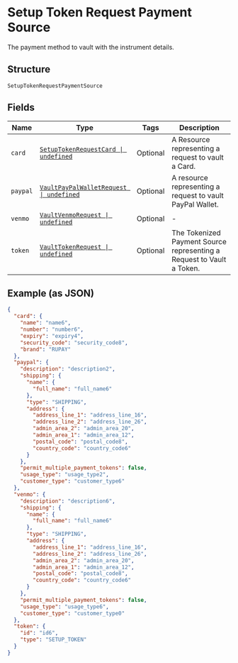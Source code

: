 
# Setup Token Request Payment Source

The payment method to vault with the instrument details.

## Structure

`SetupTokenRequestPaymentSource`

## Fields

| Name | Type | Tags | Description |
|  --- | --- | --- | --- |
| `card` | [`SetupTokenRequestCard \| undefined`](../../doc/models/setup-token-request-card.md) | Optional | A Resource representing a request to vault a Card. |
| `paypal` | [`VaultPayPalWalletRequest \| undefined`](../../doc/models/vault-pay-pal-wallet-request.md) | Optional | A resource representing a request to vault PayPal Wallet. |
| `venmo` | [`VaultVenmoRequest \| undefined`](../../doc/models/vault-venmo-request.md) | Optional | - |
| `token` | [`VaultTokenRequest \| undefined`](../../doc/models/vault-token-request.md) | Optional | The Tokenized Payment Source representing a Request to Vault a Token. |

## Example (as JSON)

```json
{
  "card": {
    "name": "name6",
    "number": "number6",
    "expiry": "expiry4",
    "security_code": "security_code8",
    "brand": "RUPAY"
  },
  "paypal": {
    "description": "description2",
    "shipping": {
      "name": {
        "full_name": "full_name6"
      },
      "type": "SHIPPING",
      "address": {
        "address_line_1": "address_line_16",
        "address_line_2": "address_line_26",
        "admin_area_2": "admin_area_20",
        "admin_area_1": "admin_area_12",
        "postal_code": "postal_code8",
        "country_code": "country_code6"
      }
    },
    "permit_multiple_payment_tokens": false,
    "usage_type": "usage_type2",
    "customer_type": "customer_type6"
  },
  "venmo": {
    "description": "description6",
    "shipping": {
      "name": {
        "full_name": "full_name6"
      },
      "type": "SHIPPING",
      "address": {
        "address_line_1": "address_line_16",
        "address_line_2": "address_line_26",
        "admin_area_2": "admin_area_20",
        "admin_area_1": "admin_area_12",
        "postal_code": "postal_code8",
        "country_code": "country_code6"
      }
    },
    "permit_multiple_payment_tokens": false,
    "usage_type": "usage_type6",
    "customer_type": "customer_type0"
  },
  "token": {
    "id": "id6",
    "type": "SETUP_TOKEN"
  }
}
```

